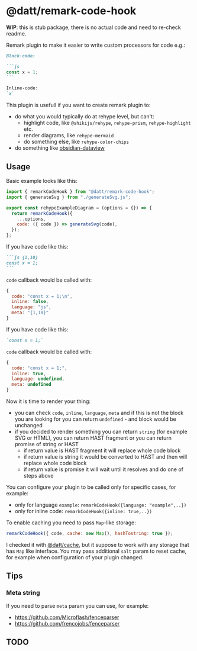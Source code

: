 # @datt/remark-code-hook

**WIP**: this is stub package, there is no actual code and need to re-check readme.

Remark plugin to make it easier to write custom processors for code e.g.:

````md
Block-code:

```js
const x = 1;
```

Inline-code:
`x`
````

This plugin is usefull if you want to create remark plugin to:

- do what you would typically do at rehype level, but can't:
  - highlight code, like `@shikijs/rehype`, `rehype-prism`, `rehype-highlight` etc.
  - render diagrams, like `rehype-mermaid`
  - do something else, like `rehype-color-chips`
- do something like [obsidian-dataview](https://blacksmithgu.github.io/obsidian-dataview/)

## Usage

Basic example looks like this:

```js
import { remarkCodeHook } from "@datt/remark-code-hook";
import { generateSvg } from "./generateSvg.js";

export const rehypeExampleDiagram = (options = {}) => {
  return remarkCodeHook({
    ...options,
    code: ({ code }) => generateSvg(code),
  });
};
```

If you have code like this:

````md
```js {1,10}
const x = 1;
```
````

`code` callback would be called with:

```js
{
  code: "const x = 1;\n",
  inline: false,
  language: "js",
  meta: "{1,10}"
}
```

If you have code like this:

```md
`const x = 1;`
```

`code` callback would be called with:

```js
{
  code: "const x = 1;",
  inline: true,
  language: undefined,
  meta: undefined
}
```

Now it is time to render your thing:

- you can check `code`, `inline`, `language`, `meta` and if this is not the block you are looking for you can return `undefined` - and block would be unchanged
- if you decided to render something you can return `string` (for example SVG or HTML), you can return HAST fragment or you can return promise of string or HAST
  - if return value is HAST fragment it will replace whole code block
  - if return value is string it would be converted to HAST and then will replace whole code block
  - if return value is promise it will wait until it resolves and do one of steps above

You can configure your plugin to be called only for specific cases, for example:

- only for language `example`: `remarkCodeHook({language: "example",..})`
- only for inline code: `remarkCodeHook({inline: true,..})`

To enable caching you need to pass `Map`-like storage:

```js
remarkCodeHook({ code, cache: new Map(), hashTostring: true });
```

I checked it with [@datt/cache](/packages/cache/), but it suppose to work with any storage that has `Map` like interface. You may pass additional `salt` param to reset cache, for example when configuration of your plugin changed.

## Tips

### Meta string

If you need to parse `meta` param you can use, for example:

- https://github.com/Microflash/fenceparser
- https://github.com/frencojobs/fenceparser

## TODO
